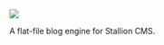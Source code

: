 <img src="https://img.shields.io/aur/license/yaourt.svg?maxAge=2592000">

A flat-file blog engine for Stallion CMS.
